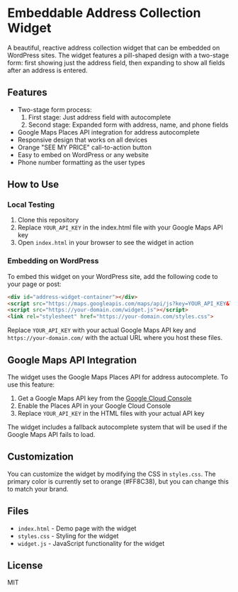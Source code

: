 # Embeddable Address Collection Widget

A beautiful, reactive address collection widget that can be embedded on WordPress sites. The widget features a pill-shaped design with a two-stage form: first showing just the address field, then expanding to show all fields after an address is entered.

## Features

- Two-stage form process:
  1. First stage: Just address field with autocomplete
  2. Second stage: Expanded form with address, name, and phone fields
- Google Maps Places API integration for address autocomplete
- Responsive design that works on all devices
- Orange "SEE MY PRICE" call-to-action button
- Easy to embed on WordPress or any website
- Phone number formatting as the user types

## How to Use

### Local Testing

1. Clone this repository
2. Replace `YOUR_API_KEY` in the index.html file with your Google Maps API key
3. Open `index.html` in your browser to see the widget in action

### Embedding on WordPress

To embed this widget on your WordPress site, add the following code to your page or post:

```html
<div id="address-widget-container"></div>
<script src="https://maps.googleapis.com/maps/api/js?key=YOUR_API_KEY&libraries=places"></script>
<script src="https://your-domain.com/widget.js"></script>
<link rel="stylesheet" href="https://your-domain.com/styles.css">
```

Replace `YOUR_API_KEY` with your actual Google Maps API key and `https://your-domain.com/` with the actual URL where you host these files.

## Google Maps API Integration

The widget uses the Google Maps Places API for address autocomplete. To use this feature:

1. Get a Google Maps API key from the [Google Cloud Console](https://console.cloud.google.com/)
2. Enable the Places API in your Google Cloud Console
3. Replace `YOUR_API_KEY` in the HTML files with your actual API key

The widget includes a fallback autocomplete system that will be used if the Google Maps API fails to load.

## Customization

You can customize the widget by modifying the CSS in `styles.css`. The primary color is currently set to orange (#FF8C38), but you can change this to match your brand.

## Files

- `index.html` - Demo page with the widget
- `styles.css` - Styling for the widget
- `widget.js` - JavaScript functionality for the widget

## License

MIT
